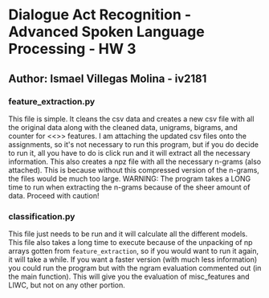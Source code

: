 # Dialogue Act Recognition - Advanced Spoken Language Processing - HW 3
## Author: Ismael Villegas Molina - iv2181

### feature_extraction.py
This file is simple. It cleans the csv data and creates a new csv file with all the original data along with the cleaned
data, unigrams, bigrams, and counter for <<>> features. I am attaching the updated csv files onto the assignments, so 
it's not necessary to run this program, but if you do decide to run it, all you have to do is click run and it will 
extract all the necessary information. This also creates a npz file with all the necessary n-grams (also attached). This
is because without this compressed version of the n-grams, the files would be much too large. WARNING: The program takes
a LONG time to run when extracting the n-grams because of the sheer amount of data. Proceed with caution!

### classification.py
This file just needs to be run and it will calculate all the different models. This file also takes a long time to 
execute because of the unpacking of np arrays gotten from `feature_extraction`, so if you would want to run it again, it
will take a while. If you want a faster version (with much less information) you could run the program but with the 
ngram evaluation commented out (in the main function). This will give you the evaluation of misc_features and LIWC, but 
not on any other portion.
